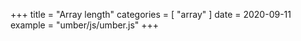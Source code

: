 +++
title = "Array length"
categories = [ "array" ]
date = 2020-09-11
example = "umber/js/umber.js"
+++
